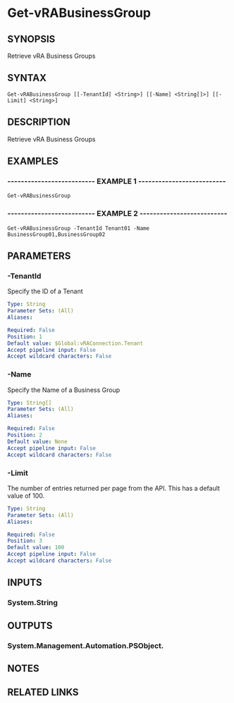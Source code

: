 # Get-vRABusinessGroup

## SYNOPSIS
Retrieve vRA Business Groups

## SYNTAX

```
Get-vRABusinessGroup [[-TenantId] <String>] [[-Name] <String[]>] [[-Limit] <String>]
```

## DESCRIPTION
Retrieve vRA Business Groups

## EXAMPLES

### -------------------------- EXAMPLE 1 --------------------------
```
Get-vRABusinessGroup
```

### -------------------------- EXAMPLE 2 --------------------------
```
Get-vRABusinessGroup -TenantId Tenant01 -Name BusinessGroup01,BusinessGroup02
```

## PARAMETERS

### -TenantId
Specify the ID of a Tenant

```yaml
Type: String
Parameter Sets: (All)
Aliases: 

Required: False
Position: 1
Default value: $Global:vRAConnection.Tenant
Accept pipeline input: False
Accept wildcard characters: False
```

### -Name
Specify the Name of a Business Group

```yaml
Type: String[]
Parameter Sets: (All)
Aliases: 

Required: False
Position: 2
Default value: None
Accept pipeline input: False
Accept wildcard characters: False
```

### -Limit
The number of entries returned per page from the API.
This has a default value of 100.

```yaml
Type: String
Parameter Sets: (All)
Aliases: 

Required: False
Position: 3
Default value: 100
Accept pipeline input: False
Accept wildcard characters: False
```

## INPUTS

### System.String

## OUTPUTS

### System.Management.Automation.PSObject.

## NOTES

## RELATED LINKS

